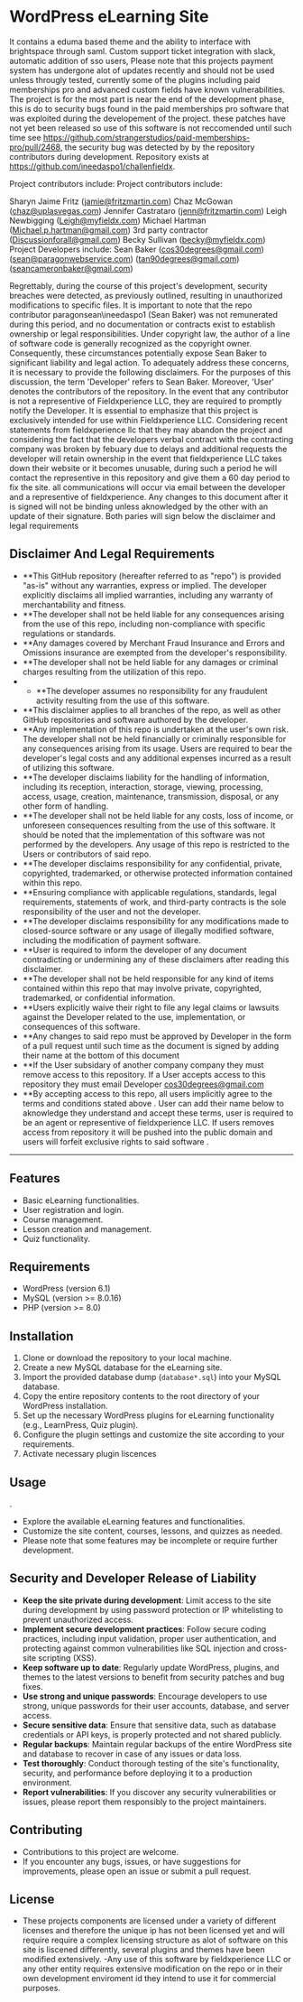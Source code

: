 # WordPress eLearning Site 

It contains a eduma based theme  and the ability to interface with brightspace through saml. Custom support ticket integration with slack, automatic addition of sso users, Please note that this projects payment system has undergone alot of updates recently and should not be used unless througly tested, currently some of the plugins including paid memberships pro and advanced custom fields have known vulnerabilities. The project is for the most part  is near the end of the development  phase, this is do to security bugs found in the paid memberships pro software that was exploited during the developement of the project. these patches have not yet been released so use of this software is not reccomended until such time see https://github.com/strangerstudios/paid-memberships-pro/pull/2468, the security bug was detected by by the repository contributors during development. 
Repository exists at https://github.com/ineedaspo1/challenfieldx. 

Project contributors include:
Project contributors include:

Sharyn Jaime Fritz (jamie@fritzmartin.com)
Chaz McGowan (chaz@uplasvegas.com)
Jennifer Castrataro (jenn@fritzmartin.com)
Leigh Newbigging (Leigh@myfieldx.com)
Michael Hartman (Michael.p.hartman@gmail.com)
3rd party contractor (Discussionforall@gmail.com)
Becky Sullivan (becky@myfieldx.com)
Project Developers include:
Sean Baker (cos30degrees@gmail.com) (sean@paragonwebservice.com) (tan90degrees@gmail.com) (seancameronbaker@gmail.com) 


Regrettably, during the course of this project's development, security breaches were detected, as previously outlined, resulting in unauthorized modifications to specific files. It is important to note that the repo contributor paragonsean\ineedaspo1 (Sean Baker) was not remunerated during this period, and no documentation or contracts exist to establish ownership or legal responsibilities. Under copyright law, the author of a line of software code is generally recognized as the copyright owner. Consequently, these circumstances potentially expose Sean Baker to significant liability and legal action. To adequately address these concerns, it is necessary to provide the following disclaimers. For the purposes of this discussion, the term 'Developer' refers to Sean Baker. Moreover, 'User' denotes the contributors of the repository. In the event that any contributor is not a representive of Fieldxperience LLC, they are required to promptly notify the Developer. It is essential to emphasize that this project is exclusively intended for use within Fieldxperience LLC. Considering recent statements from fieldxperience llc that they may abandon the project and considering the fact that the developers verbal contract with the contracting company was broken by febuary due to delays and additional requests the developer will retain ownership in the event that fieldxperience LLC takes down their website or it  becomes  unusable, during such a period he will contact the representive in this repository and  give them a 60 day period to fix the site. all communications will occur via email between the developer and a representive of fieldxperience. Any changes to this document after it is signed will not be binding unless aknowledged by the other with an update of their signature. Both paries will sign below the disclaimer and legal requirements


## Disclaimer And Legal Requirements

- **This GitHub repository (hereafter referred to as "repo") is provided "as-is" without any warranties, express or implied. The developer explicitly disclaims all implied warranties, including any warranty of merchantability and fitness. 
- **The developer shall not be held liable for any consequences arising from the use of this repo, including non-compliance with specific regulations or standards.
- **Any damages covered by Merchant Fraud Insurance and Errors and Omissions insurance are exempted from the developer's responsibility.
- **The developer shall not be held liable for any damages or criminal charges resulting from the utilization of this repo.
- - **The developer assumes no responsibility for any fraudulent activity resulting from the use of this software.
- **This disclaimer applies to all branches of the repo, as well as other GitHub repositories and software authored by the developer.
- **Any implementation of this repo is undertaken at the user's own risk. The developer shall not be held financially or criminally responsible for any consequences arising from its usage. Users are required to bear the developer's legal costs and any additional expenses incurred as a result of utilizing this software.
- **The developer disclaims liability for the handling of information, including its reception, interaction, storage, viewing, processing, access, usage, creation, maintenance, transmission, disposal, or any other form of handling.
- **The developer shall not be held liable for any costs, loss of income, or unforeseen consequences resulting from the use of this software. It should be noted that the implementation of this software was not performed by the developers. Any usage of this repo is restricted to the Users or contributors of said repo.
- **The developer disclaims responsibility for any confidential, private, copyrighted, trademarked, or otherwise protected information contained within this repo. 
 - **Ensuring compliance with applicable regulations, standards, legal requirements, statements of work, and third-party contracts is the sole responsibility of the user and not the developer.
- **The developer disclaims responsibility for any modifications made to closed-source software or any usage of illegally modified software, including the modification of payment software.
- **User is required to  inform the developer of any document contradicting or undermining any of these disclaimers  after reading this disclaimer. 
- **The developer shall not be held responsible for any kind of items contained within this repo that may involve private, copyrighted, trademarked, or confidential  information.
- **Users explicitly waive their right to file any legal claims or lawsuits against the Developer related to the use, implementation, or consequences of this software.
- **Any changes to said repo must be approved by Developer in the form of a pull request until such time as the document is signed by adding their name at the bottom of this document
- **If the User subsidary of another company  company they must remove access to this repository. If a User accepts access to this repository they must email Developer cos30degrees@gmail.com
- **By accepting access to this repo, all users implicitly agree to the terms and conditions stated above . User can add their name below to aknowledge they understand and accept these terms, user is required to be an agent or representive of  fieldxperience LLC. If users removes access from repository it will be pushed into the public domain and users will forfeit exclusive rights to said software . 


_________________________


## Features

- Basic eLearning functionalities.
- User registration and login.
- Course management.
- Lesson creation and management.
- Quiz functionality.

## Requirements

- WordPress (version 6.1)
- MySQL (version >= 8.0.16)
- PHP (version >= 8.0)

## Installation

1. Clone or download the repository to your local machine.
2. Create a new MySQL database for the eLearning site.
3. Import the provided database dump (`database*.sql`) into your MySQL database.
4. Copy the entire repository contents to the root directory of your WordPress installation.
5. Set up the necessary WordPress plugins for eLearning functionality (e.g., LearnPress, Quiz plugin).
6. Configure the plugin settings and customize the site according to your requirements.
7. Activate necessary plugin liscences  


## Usage
.
- Explore the available eLearning features and functionalities.
- Customize the site content, courses, lessons, and quizzes as needed.
- Please note that some features may be incomplete or require further development.


## Security and Developer Release of Liability 

- **Keep the site private during development**: Limit access to the site during development by using password protection or IP whitelisting to prevent unauthorized access.
- **Implement secure development practices**: Follow secure coding practices, including input validation, proper user authentication, and protecting against common vulnerabilities like SQL injection and cross-site scripting (XSS).
- **Keep software up to date**: Regularly update WordPress, plugins, and themes to the latest versions to benefit from security patches and bug fixes.
- **Use strong and unique passwords**: Encourage developers to use strong, unique passwords for their user accounts, database, and server access.
- **Secure sensitive data**: Ensure that sensitive data, such as database credentials or API keys, is properly protected and not shared publicly.
- **Regular backups**: Maintain regular backups of the entire WordPress site and database to recover in case of any issues or data loss.
- **Test thoroughly**: Conduct thorough testing of the site's functionality, security, and performance before deploying it to a production environment.
- **Report vulnerabilities**: If you discover any security vulnerabilities or issues, please report them responsibly to the project maintainers.





## Contributing

- Contributions to this project are welcome.
- If you encounter any bugs, issues, or have suggestions for improvements, please open an issue or submit a pull request.

## License

- These projects components are licensed under a variety of different licenses and therefore the unique ip has not been licensed yet and will require require a complex licensing structure as alot of software on this site is liscened differently, several plugins and themes have been modified extensively. 
-Any use of this software by fieldxperience LLC or any other entity requires extensive modification on the repo or in their own development enviroment id they intend to use it for commercial purposes. 

